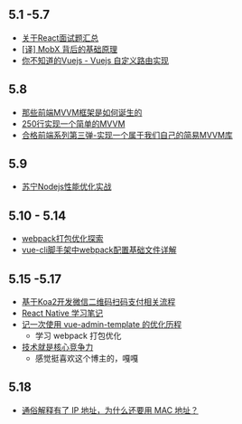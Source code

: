 ## 5.1 -5.7
* [关于React面试题汇总](https://zhuanlan.zhihu.com/p/35587283)
* [[译] MobX 背后的基础原理](https://mp.weixin.qq.com/s/pAwN6mOFSvz-B621gGGO-w)
* [你不知道的Vuejs - Vuejs 自定义路由实现](https://yugasun.com/post/you-dont-know-vuejs-11.html)

## 5.8
* [那些前端MVVM框架是如何诞生的](https://zhuanlan.zhihu.com/p/36453279)
* [250行实现一个简单的MVVM](https://zhuanlan.zhihu.com/p/24475845)
* [合格前端系列第三弹-实现一个属于我们自己的简易MVVM库](https://zhuanlan.zhihu.com/p/27028242)

## 5.9
* [苏宁Nodejs性能优化实战](https://mp.weixin.qq.com/s/JxRO5BhJai-tT6xWvFpKgQ)

## 5.10 - 5.14
* [webpack打包优化探索](https://mp.weixin.qq.com/s/SzD22kTnYYfQShQwRaAGWA)
* [vue-cli脚手架中webpack配置基础文件详解](https://segmentfault.com/a/1190000014804826)

## 5.15 -5.17
* [基于Koa2开发微信二维码扫码支付相关流程](https://molunerfinn.com/koa2-wechatpay/)
* [React Native 学习笔记](https://xietao3.com/2018/05/ReactNativeLearningNotes/)
* [记一次使用 vue-admin-template 的优化历程](http://blog.leungjz.top/blog/5afa9d2f22039d6965f6d4c4)
  * 学习 webpack 打包优化
* [技术就是核心竞争力](http://jartto.wang/2018/03/29/audition-of-f2e/)
  * 感觉挺喜欢这个博主的，嘎嘎

## 5.18
* [通俗解释有了 IP 地址，为什么还要用 MAC 地址？](https://showme.codes/2018-05-17/understand-mac-ip/)